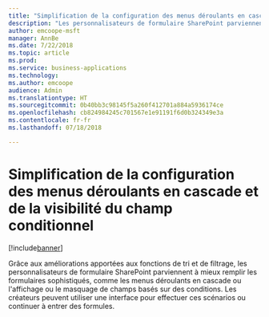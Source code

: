 ```yaml
---
title: "Simplification de la configuration des menus déroulants en cascade et de la visibilité du champ conditionnel"
description: "Les personnalisateurs de formulaire SharePoint parviennent à mieux suivre les scénarios de formulaires sophistiqués, comme les menus déroulants en cascade ou l'affichage ou le masquage de champs basés sur des conditions."
author: emcoope-msft
manager: AnnBe
ms.date: 7/22/2018
ms.topic: article
ms.prod: 
ms.service: business-applications
ms.technology: 
ms.author: emcoope
audience: Admin
ms.translationtype: HT
ms.sourcegitcommit: 0b40bb3c98145f5a260f412701a884a5936174ce
ms.openlocfilehash: cb824984245c701567e1e91191f6d0b324349e3a
ms.contentlocale: fr-fr
ms.lasthandoff: 07/18/2018

---
```

# <a name="easier-to-configure-cascading-dropdowns-and-conditional-field-visibility"></a>Simplification de la configuration des menus déroulants en cascade et de la visibilité du champ conditionnel


[!include[banner](../../includes/banner.md)]

Grâce aux améliorations apportées aux fonctions de tri et de filtrage, les personnalisateurs de formulaire SharePoint parviennent à mieux remplir les formulaires sophistiqués, comme les menus déroulants en cascade ou l'affichage ou le masquage de champs basés sur des conditions. Les créateurs peuvent utiliser une interface pour effectuer ces scénarios ou continuer à entrer des formules.

